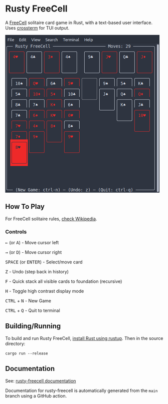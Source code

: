 # Rusty FreeCell

A [FreeCell](https://en.wikipedia.org/wiki/FreeCell) solitaire card game in Rust, with a text-based user interface. Uses [crossterm](https://github.com/crossterm-rs/crossterm) for TUI output.

![Screenshot of Rusty FreeCell](screenshot.png)

## How To Play

For FreeCell solitaire rules, [check Wikipedia](https://en.wikipedia.org/wiki/FreeCell).

### Controls

<kbd>←</kbd> (or <kbd>A</kbd>) - Move cursor left

<kbd>→</kbd> (or <kbd>D</kbd>) - Move cursor right

<kbd>SPACE</kbd> (or <kbd>ENTER</kbd>) - Select/move card

<kbd>Z</kbd> - Undo (step back in history)

<kbd>F</kbd> - Quick stack all visible cards to foundation (recursive)

<kbd>H</kbd> - Toggle high contrast display mode

<kbd>CTRL</kbd> + <kbd>N</kbd> - New Game

<kbd>CTRL</kbd> + <kbd>Q</kbd> - Quit to terminal

## Building/Running

To build and run Rusty FreeCell, [install Rust using rustup](https://www.rust-lang.org/tools/install). Then in the source directory:

```
cargo run --release
```

## Documentation

See: [rusty-freecell documentation](https://www.maxlaumeister.com/software/rusty-freecell/docs/rusty_freecell/)

Documentation for rusty-freecell is automatically generated from the `main` branch using a GitHub action. 
